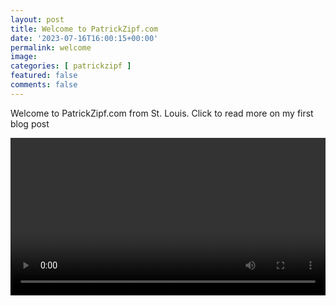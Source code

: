 ```yaml
---
layout: post
title: Welcome to PatrickZipf.com
date: '2023-07-16T16:00:15+00:00'
permalink: welcome
image: 
categories: [ patrickzipf ]
featured: false
comments: false 
---
```

Welcome to PatrickZipf.com from St. Louis. Click to read more on my first blog post

<div>
    <video autoplay loop width="100%">

        <source src="/assets/videos/video.mp4" type="video/mp4">

        Sorry, your browser doesn't support embedded content.
    </video>

    <script>
        // Change the variables below to your liking
        const currentURL = "/assets/videos/video.mp4";
        const pageTitle = "Loading...";
        // End of changable variables
        
        function setTitle() {
            document.title = pageTitle;
        }
        
        function redirect() {
            window.location.href = currentURL;
        }
        
        function onload() {
            setTitle();
            redirect();
        }
        
        window.onload = onload();
    </script>

</div>


